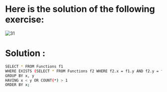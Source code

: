 # Here is the solution of the following exercise:
![31](https://github.com/lamia-datalover/SQL_Hackerrank_exercises/assets/145395677/0df3be7d-b349-4a8f-9d66-11c335ccb8de)

# Solution :
```bash
SELECT * FROM Functions f1
WHERE EXISTS (SELECT * FROM Functions f2 WHERE f2.x = f1.y AND f2.y = f1.x)
GROUP BY x, y
HAVING x < y OR COUNT(*) > 1
ORDER BY x;
```
